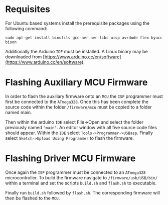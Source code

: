 # Requisites

For Ubuntu based systems install the prerequisite packages using the following command:

`sudo apt-get install binutils gcc-avr avr-libc uisp avrdude flex byacc bison`

Additionally the Arduino `IDE` must be installed. A Linux binary may be downloaded from [https://www.arduino.cc/en/software](https://www.arduino.cc/en/software).

# Flashing Auxiliary MCU Firmware

In order to flash the auxiliary firmware onto an `MCU` the `ISP` programmer must first be connected to the `ATmega328`. 
Once this has been complete the source code within the folder `/firmware/mcu` must be copied to a folder named main. 

Then within the arduino `IDE` select File->Open and select the folder previously named `"main"`. An editor window with all five source code files should appear. 
Within the `IDE` select `Tools->Programmer->USBasp`. Finally select `Sketch->Upload Using Programmer` to flash the firmware.

# Flashing Driver MCU Firmware

Once again the `ISP` programmer must be connected to an `ATmega328` microcontroller. 
To build the firmware navigate to `/firmware/usb/USB/bin/` within a terminal and set the scripts `build.sh` and `flash.sh` to executable. 

Finally run `build.sh` followed by `flash.sh`. The corresponding firmware will then be flashed to the `MCU`.
